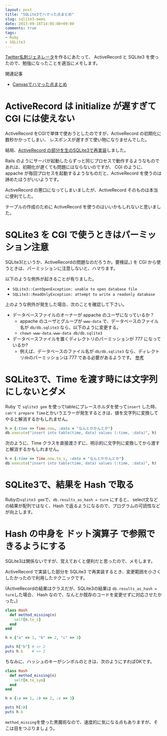 ```yaml
---
layout: post
title: "SQLite3でハマった点まとめ"
slug: sqlite3-memo
date: 2013-09-16T14:05:00+09:00
comments: true
tags:
- Ruby
- SQLite3
---
```


[Twitter名刺ジェネレータ](http://gam0022.net/app/tmg/)を作るにあたって、
ActiveRecord と SQLite3 を使ったので、勉強になったことを適当にメモします。

関連記事

* [Canvasでハマった点まとめ](/blog/2013/09/16/canvas-memo/)


# ActiveRecord は initialize が遅すぎて CGI には使えない

ActiveRecord をCGIで単体で使おうとしたのですが、ActiveRecord の初期化に数秒かかってしまい、
レスポンスが遅すぎて使い物になりませんでした。

結局、[ActiveRecord の部分を生のSQLite3で再実装](https://github.com/gam0022/twitter-meishi-generator/blob/master/posts.rb)しました。

Rails のようにサーバが起動したらずっと同じプロセスで動作するようなものであれは、初期化が遅くても問題にはならないのですが、
CGI のように、appache が毎回プロセスを起動するようなものだと、ActiveRecord を使うのは諦めたほうがいいようです。

ActiveRecord の悪口になってしまいましたが、ActiveRecord そのものは本当に便利でした。

テーブルの作成のために ActiveRecord を使うのはいいかもしれないと思いました。


# SQLite3 を CGI で使うときはパーミッション注意

SQLite3(というか、ActiveRecordの問題なのだろうか。要検証。) を CGI から使うときは、パーミッションに注意しないと、ハマります。

以下のような例外が起きることが有りました。

* `SQLite3::CantOpenException: unable to open database file`
* `SQLite3::ReadOnlyException: attempt to write a readonly database`

上のような例外が発生した場合、次のことを確認して下さい。

* データベースファイルのオーナーが appache のユーザになっているか？
  * appache のユーザとグループが `www-data` で、データベースのファイル名が `db/db.sqlite3` なら、以下のように変更する。
  * `chown www-data.www-data db/db.sqlite3`
* データベースファイルを置くディレクトリのパーミッションが 777 になっているか?
  * 例えば、データベースのファイル名が `db/db.sqlite3` なら、ディレクトリ`db`のパーミッションは 777 である必要があるようです。
    [参考](http://d.hatena.ne.jp/yun_kichi/20100113/1263362175)


# SQLite3で、Time を渡す時には文字列にしないとダメ

Ruby で `sqlite3 gem` を使ってtableにプレースホルダを使って`insert` した時、
`can't prepare Time`とかいうエラーが発生するときは、値を文字列に変換してやると解消するかもしれません。

``` ruby Timeクラスを直接渡すと、can't prepare Time とか言われる例
h = {:time => Time.now, :data = "なんとかかんとか"}
db.execute("insert into table(time, data) values (:time, :data)", h)
```

次のように、Time クラスを直接渡さずに、明示的に文字列に変換してから渡すと解消するかもしれません。

``` ruby Timeクラスを文字列に変換して渡すと解消するかも
h = {:time => Time.now.to_s, :data = "なんとかかんとか"}
db.execute("insert into table(time, data) values (:time, :data)", h)
```

<!--more-->

# SQLite3で、結果を Hash で取る

Rubyの`sqlite3 gem`で、`db.results_as_hash = ture` にすると、
select文などの結果が配列ではなく、Hash で返るようになるので、プログラムの可読性などが向上します。


# Hash の中身を ドット演算子 で参照できるようにする

SQLite3は関係ないですが、覚えておくと便利だと思ったので、メモします。

ActiveRecord で実装した部分を SQLite3 で再実装するとき、変更範囲を小さくしたかったので利用したテクニックです。

(ActiveRecordの結果はクラスだが、SQLite3の結果は `db.results_as_hash = ture`した場合、
Hash なので、なんとか既存のコードを変更せずに対応させたかった。)

``` ruby Hash の中身を ドット演算子 で参照したい(キーがString)
class Hash
  def method_missing(n)
    self[n.to_s]
  end
end

h = {"a" => 1, "b" => 2, "c" => 3}

puts h["b"] # => 2
puts h.b    # => 2
```

ちなみに、ハッシュのキーがシンボルのときは、次のようにすればOKです。

``` ruby Hash の中身を ドット演算子 で参照したい(キーがSymbol)
class Hash
  def method_missing(n)
    self[n.to_sym]
  end
end

h = {:a => 1, :b => 2, :c => 3}

puts h[:b]
puts h.b
```

`method_missing`を使った黒魔術なので、速度的に気になる点もありますが、そこは目をつぶりましょう。
